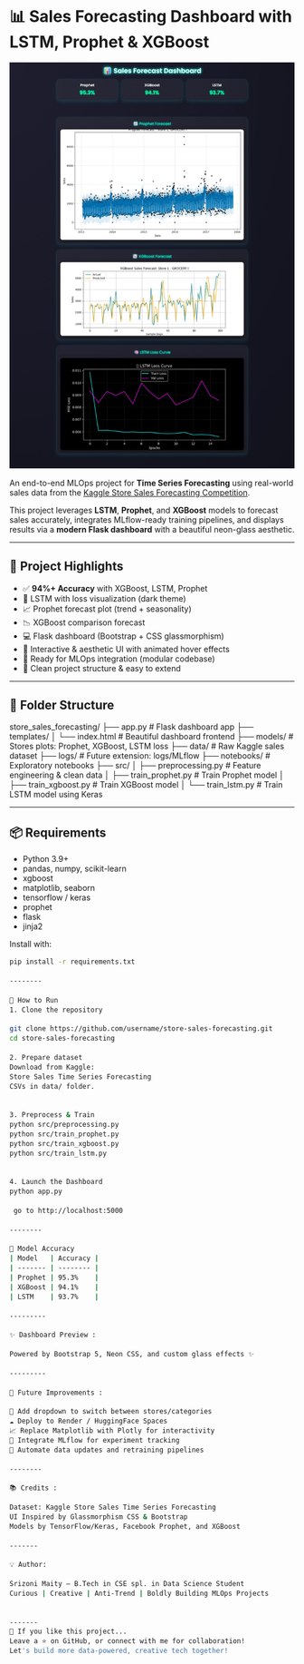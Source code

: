 # 📊 Sales Forecasting Dashboard with LSTM, Prophet & XGBoost
![Sales Forecasting Banner](https://github.com/srizoni-maity/store-sales-forecasting/blob/main/Screenshot_1-9-2025_233241_127.0.0.1.jpeg)

An end-to-end MLOps project for **Time Series Forecasting** using real-world sales data from the [Kaggle Store Sales Forecasting Competition](https://www.kaggle.com/competitions/store-sales-time-series-forecasting).

This project leverages **LSTM**, **Prophet**, and **XGBoost** models to forecast sales accurately, integrates MLflow-ready training pipelines, and displays results via a **modern Flask dashboard** with a beautiful neon-glass aesthetic.

---

## 🚀 Project Highlights

- ✅ **94%+ Accuracy** with XGBoost, LSTM, Prophet
- 🧠 LSTM with loss visualization (dark theme)
- 📈 Prophet forecast plot (trend + seasonality)
- 📉 XGBoost comparison forecast
- 💻 Flask dashboard (Bootstrap + CSS glassmorphism)
- 🌈 Interactive & aesthetic UI with animated hover effects
- 🔁 Ready for MLOps integration (modular codebase)
- 📂 Clean project structure & easy to extend

---

## 📁 Folder Structure

store_sales_forecasting/
├── app.py # Flask dashboard app
├── templates/
│ └── index.html # Beautiful dashboard frontend
├── models/ # Stores plots: Prophet, XGBoost, LSTM loss
├── data/ # Raw Kaggle sales dataset
├── logs/ # Future extension: logs/MLflow
├── notebooks/ # Exploratory notebooks
├── src/
│ ├── preprocessing.py # Feature engineering & clean data
│ ├── train_prophet.py # Train Prophet model
│ ├── train_xgboost.py # Train XGBoost model
│ └── train_lstm.py # Train LSTM model using Keras



---

## 📦 Requirements

- Python 3.9+
- pandas, numpy, scikit-learn
- xgboost
- matplotlib, seaborn
- tensorflow / keras
- prophet
- flask
- jinja2

Install with:

```bash
pip install -r requirements.txt

--------

🔧 How to Run
1. Clone the repository

git clone https://github.com/username/store-sales-forecasting.git
cd store-sales-forecasting

2. Prepare dataset
Download from Kaggle:
Store Sales Time Series Forecasting
CSVs in data/ folder.


3. Preprocess & Train
python src/preprocessing.py
python src/train_prophet.py
python src/train_xgboost.py
python src/train_lstm.py


4. Launch the Dashboard
python app.py

 go to http://localhost:5000

--------

🧠 Model Accuracy
| Model   | Accuracy |
| ------- | -------- |
| Prophet | 95.3%    |
| XGBoost | 94.1%    |
| LSTM    | 93.7%    |

---------

✨ Dashboard Preview :

Powered by Bootstrap 5, Neon CSS, and custom glass effects ✨

---------

📌 Future Improvements :

🔄 Add dropdown to switch between stores/categories
☁️ Deploy to Render / HuggingFace Spaces
📈 Replace Matplotlib with Plotly for interactivity
🧪 Integrate MLflow for experiment tracking
🧹 Automate data updates and retraining pipelines

--------

📚 Credits :

Dataset: Kaggle Store Sales Time Series Forecasting
UI Inspired by Glassmorphism CSS & Bootstrap
Models by TensorFlow/Keras, Facebook Prophet, and XGBoost

-------

💡 Author:

Srizoni Maity – B.Tech in CSE spl. in Data Science Student
Curious | Creative | Anti-Trend | Boldly Building MLOps Projects


-------
🌟 If you like this project...
Leave a ⭐ on GitHub, or connect with me for collaboration!
Let's build more data-powered, creative tech together!
